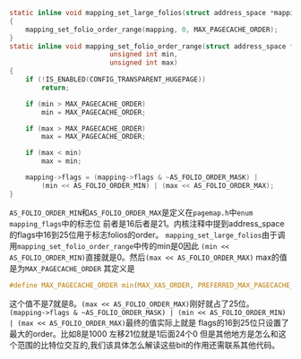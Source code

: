 ```C
static inline void mapping_set_large_folios(struct address_space *mapping)
{
	mapping_set_folio_order_range(mapping, 0, MAX_PAGECACHE_ORDER);
}
static inline void mapping_set_folio_order_range(struct address_space *mapping,
						 unsigned int min,
						 unsigned int max)
{
	if (!IS_ENABLED(CONFIG_TRANSPARENT_HUGEPAGE))
		return;

	if (min > MAX_PAGECACHE_ORDER)
		min = MAX_PAGECACHE_ORDER;

	if (max > MAX_PAGECACHE_ORDER)
		max = MAX_PAGECACHE_ORDER;

	if (max < min)
		max = min;

	mapping->flags = (mapping->flags & ~AS_FOLIO_ORDER_MASK) |
		(min << AS_FOLIO_ORDER_MIN) | (max << AS_FOLIO_ORDER_MAX);
}
```
`AS_FOLIO_ORDER_MIN`和`AS_FOLIO_ORDER_MAX`是定义在`pagemap.h`中`enum mapping_flags`中的标志位
前者是16后者是21。内核注释中提到address_space的flags中16到25位用于标志folios的order。
`mapping_set_large_folios`由于调用`mapping_set_folio_order_range`中传的min是0因此
`(min << AS_FOLIO_ORDER_MIN)`直接就是0。然后`(max << AS_FOLIO_ORDER_MAX)`
max的值是为`MAX_PAGECACHE_ORDER`
其定义是
```C
#define MAX_PAGECACHE_ORDER	min(MAX_XAS_ORDER, PREFERRED_MAX_PAGECACHE_ORDER)
```
这个值不是7就是8。`(max << AS_FOLIO_ORDER_MAX)`刚好就占了25位。
`(mapping->flags & ~AS_FOLIO_ORDER_MASK) |
		(min << AS_FOLIO_ORDER_MIN) | (max << AS_FOLIO_ORDER_MAX)`最终的值实际上就是
flags的16到25位只设置了最大的order。比如8是1000 左移21位就是1后面24个0
但是其他地方是怎么和这个范围的比特位交互的,我们该具体怎么解读这些bit的作用还需联系其他代码。

